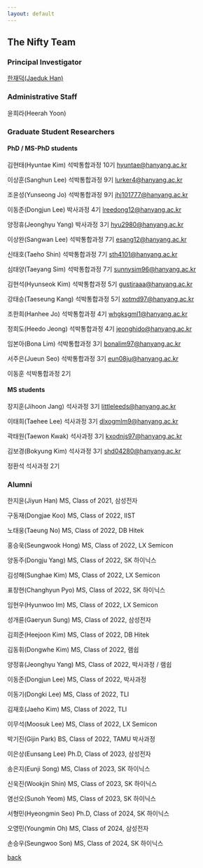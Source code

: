 ```yaml
---
layout: default
---
```


## The Nifty Team

### Principal Investigator
[한재덕(Jaeduk Han)](./people/1_jaedukhan.html)


### Administrative Staff

윤희라(Heerah Yoon)


### Graduate Student Researchers

#### PhD / MS-PhD students

김현태(Hyuntae Kim) 석박통합과정 10기 hyuntae@hanyang.ac.kr

이상훈(Sanghun Lee) 석박통합과정 9기 lurker4@hanyang.ac.kr

조윤성(Yunseong Jo) 석박통합과정 9기 jhj101777@hanyang.ac.kr

이동준(Dongjun Lee) 박사과정 4기 lreedong12@hanyang.ac.kr

양정휴(Jeonghyu Yang) 박사과정 3기 hyu2980@hanyang.ac.kr

이상완(Sangwan Lee) 석박통합과정 7기 esang12@hanyang.ac.kr

신태호(Taeho Shin) 석박통합과정 7기 sth4101@hanyang.ac.kr

심태양(Taeyang Sim) 석박통합과정 7기 sunnysim96@hanyang.ac.kr

김현석(Hyunseok Kim) 석박통합과정 5기 gustjraaa@hanyang.ac.kr

강태승(Taeseung Kang) 석박통합과정 5기 xotmd97@hanyang.ac.kr

조한희(Hanhee Jo) 석박통합과정 4기 whgksgml1@hanyang.ac.kr

정희도(Heedo Jeong) 석박통합과정 4기 jeonghido@hanyang.ac.kr

임본아(Bona Lim) 석박통합과정 3기 bonalim97@hanyang.ac.kr

서주은(Jueun Seo) 석박통합과정 3기 eun08ju@hanyang.ac.kr

이동훈 석박통합과정 2기


#### MS students

장지훈(Jihoon Jang) 석사과정 3기 littleleeds@hanyang.ac.kr

이태희(Taehee Lee) 석사과정 3기 dlxogmlm9@hanyang.ac.kr

곽태원(Taewon Kwak) 석사과정 3기 kxodnjs97@hanyang.ac.kr

김보경(Bokyung Kim) 석사과정 3기 shd04280@hanyang.ac.kr

정환석 석사과정 2기

### Alumni

한지윤(Jiyun Han) MS, Class of 2021, 삼성전자

구동재(Dongjae Koo) MS, Class of 2022, IIST

노태웅(Taeung No) MS, Class of 2022, DB Hitek

홍승욱(Seungwook Hong) MS, Class of 2022, LX Semicon

양동주(Dongju Yang) MS, Class of 2022, SK 하이닉스

김성해(Sunghae Kim) MS, Class of 2022, LX Semicon

표창현(Changhyun Pyo) MS, Class of 2022, SK 하이닉스

임현우(Hyunwoo Im) MS, Class of 2022, LX Semicon

성개륜(Gaeryun Sung) MS, Class of 2022, 삼성전자

김희준(Heejoon Kim) MS, Class of 2022, DB Hitek

김동휘(Dongwhe Kim) MS, Class of 2022, 램쉽

양정휴(Jeonghyu Yang) MS, Class of 2022, 박사과정 / 램쉽

이동준(Dongjun Lee) MS, Class of 2022, 박사과정

이동기(Dongki Lee) MS, Class of 2022, TLI

김재호(Jaeho Kim) MS, Class of 2022, TLI

이무석(Moosuk Lee) MS, Class of 2022, LX Semicon

박기진(Gijin Park) BS, Class of 2022, TAMU 박사과정

이은상(Eunsang Lee) Ph.D, Class of 2023, 삼성전자

송은지(Eunji Song) MS, Class of 2023, SK 하이닉스

신욱진(Wookjin Shin) MS, Class of 2023, SK 하이닉스

염선오(Sunoh Yeom) MS, Class of 2023, SK 하이닉스

서형민(Hyeongmin Seo) Ph.D, Class of 2024, SK 하이닉스

오영민(Youngmin Oh) MS, Class of 2024, 삼성전자

손승우(Seungwoo Son) MS, Class of 2024, SK 하이닉스


[back](./)
